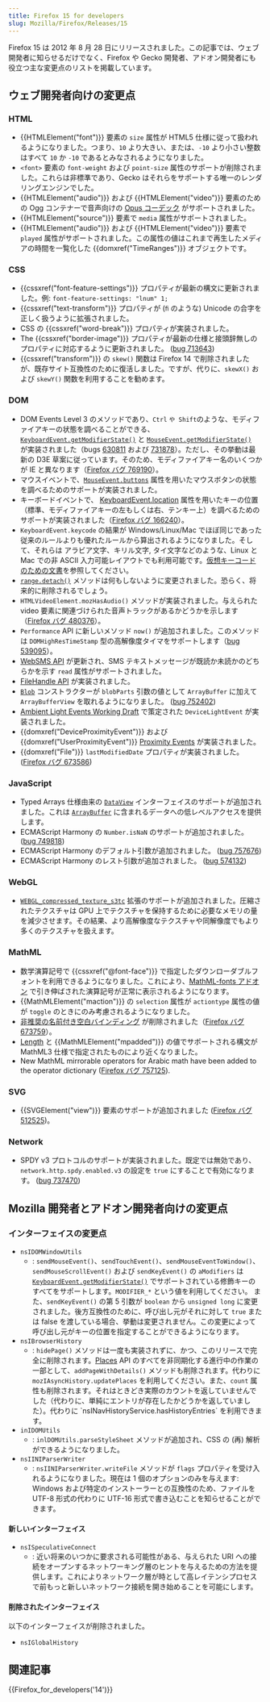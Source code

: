 ```yaml
---
title: Firefox 15 for developers
slug: Mozilla/Firefox/Releases/15
---
```


Firefox 15 は 2012 年 8 月 28 日にリリースされました。この記事では、ウェブ開発者に知らせるだけでなく、Firefox や Gecko 開発者、アドオン開発者にも役立つ主な変更点のリストを掲載しています。

## ウェブ開発者向けの変更点

### HTML

- {{HTMLElement("font")}} 要素の `size` 属性が HTML5 仕様に従って扱われるようになりました。つまり、`10` より大きい、または、`-10` より小さい整数はすべて `10` か `-10` であるとみなされるようになりました。
- `<font>` 要素の `font-weight` および `point-size` 属性のサポートが削除されました。これらは非標準であり、Gecko はそれらをサポートする唯一のレンダリングエンジンでした。
- {{HTMLElement("audio")}} および {{HTMLElement("video")}} 要素のための Ogg コンテナーで音声向けの [Opus コーデック](http://www.opus-codec.org/) がサポートされました。
- {{HTMLElement("source")}} 要素で `media` 属性がサポートされました。
- {{HTMLElement("audio")}} および {{HTMLElement("video")}} 要素で `played` 属性がサポートされました。この属性の値はこれまで再生したメディアの時間を一覧化した {{domxref("TimeRanges")}} オブジェクトです。

### CSS

- {{cssxref("font-feature-settings")}} プロパティが最新の構文に更新されました。例: `font-feature-settings: "lnum" 1;`
- {{cssxref("text-transform")}} プロパティが (`ﬁ` のような) Unicode の合字を正しく扱うように拡張されました。
- CSS の {{cssxref("word-break")}} プロパティが実装されました。
- The {{cssxref("border-image")}} プロパティが最新の仕様と接頭辞無しのプロパティに対応するように更新されました。 ([bug 713643](https://bugzilla.mozilla.org/show_bug.cgi?id=713643))
- {{cssxref("transform")}} の `skew()` 関数は Firefox 14 で削除されましたが、既存サイト互換性のために復活しました。ですが、代りに、`skewX()` および `skewY()` 関数を利用することを勧めます。

### DOM

- DOM Events Level 3 のメソッドであり、`Ctrl` `や Shift`のような、モディファイアキーの状態を調べることができる、[`KeyboardEvent.getModifierState()`](/ja/docs/DOM/KeyboardEvent#getModifierState%28%29) と [`MouseEvent.getModifierState()`](/ja/docs/DOM/MouseEvent#getModifierState%28%29)　が実装されました（bugs [630811](https://bugzilla.mozilla.org/show_bug.cgi?id=630811) および [731878](https://bugzilla.mozilla.org/show_bug.cgi?id=731878)）。ただし、その挙動は最新の D3E 草案に従っています。そのため、モディファイアキー名のいくつかが IE と異なります（[Firefox バグ 769190](https://bugzil.la/769190)）。
- マウスイベントで、[`MouseEvent.buttons`](/ja/docs/DOM/MouseEvent) 属性を用いたマウスボタンの状態を調べるためのサポートが実装されました。
- キーボードイベントで、 [KeyboardEvent.location](/ja/docs/DOM/KeyboardEvent#Attributes_location) 属性を用いたキーの位置（標準、モディファイアキーの左もしくは右、テンキー上）を調べるためのサポートが実装されました（[Firefox バグ 166240](https://bugzil.la/166240)）。
- `KeyboardEvent.keycode` の結果が Windows/Linux/Mac でほぼ同じであった従来のルールよりも優れたルールから算出されるようになりました。そして、それらは アラビア文字、キリル文字, タイ文字などのような、Linux と Mac での非 ASCII 入力可能レイアウトでも利用可能です。[仮想キーコードのための文書](/ja/docs/DOM/KeyboardEvent#Virtual_key_codes)を参照してください。
- [`range.detach()`](/ja/docs/DOM/range.detach) メソッドは何もしないように変更されました。恐らく、将来的に削除されるでしょう。
- `HTMLVideoElement.mozHasAudio()` メソッドが実装されました。与えられた video 要素に関連づけられた音声トラックがあるかどうかを示します（[Firefox バグ 480376](https://bugzil.la/480376)）。
- `Performance` API に新しいメソッド `now()` が追加されました。このメソッドは `DOMHighResTimeStamp` 型の高解像度タイマをサポートします（[bug 539095](https://bugzilla.mozilla.org/show_bug.cgi?id=539095)）。
- [WebSMS API](/ja/docs/API/WebSMS) が更新され、SMS テキストメッセージが既読か未読かのどちらかを示す `read` 属性がサポートされました。
- [FileHandle API](https://wiki.mozilla.org/WebAPI/FileHandleAPI) が実装されました。
- [`Blob`](/ja/docs/DOM/Blob) コンストラクターが `blobParts` 引数の値として `ArrayBuffer` に加えて `ArrayBufferView` を取れるようになりました。 ([bug 752402](https://bugzilla.mozilla.org/show_bug.cgi?id=752402))
- [Ambient Light Events Working Draft](http://www.w3.org/TR/ambient-light/) で策定された `DeviceLightEvent` が実装されました。
- {{domxref("DeviceProximityEvent")}} および {{domxref("UserProximityEvent")}} [Proximity Events](http://www.w3.org/TR/proximity/) が実装されました。
- {{domxref("File")}} `lastModifiedDate` プロパティが実装されました。 ([Firefox バグ 673586](https://bugzil.la/673586))

### JavaScript

- Typed Arrays 仕様由来の [`DataView`](/ja/docs/javascript_typed_arrays/DataView) インターフェイスのサポートが追加されました。これは [`ArrayBuffer`](/ja/docs/javascript_typed_arrays/ArrayBuffer) に含まれるデータへの低レベルアクセスを提供します。
- ECMAScript Harmony の `Number.isNaN` のサポートが追加されました。([bug 749818](https://bugzilla.mozilla.org/show_bug.cgi?id=749818))
- ECMAScript Harmony のデフォルト引数が追加されました。 ([bug 757676](https://bugzilla.mozilla.org/show_bug.cgi?id=757676))
- ECMAScript Harmony のレスト引数が追加されました。 ([bug 574132](https://bugzilla.mozilla.org/show_bug.cgi?id=574132))

### WebGL

- [`WEBGL_compressed_texture_s3tc`](/ja/docs/WebGL/Using_Extensions#WEBGL_compressed_texture_s3tc) 拡張のサポートが追加されました。圧縮されたテクスチャは GPU 上でテクスチャを保持するために必要なメモリの量を減少させます。その結果、より高解像度なテクスチャや同解像度でもより多くのテクスチャを扱えます。

### MathML

- 数学演算記号で {{cssxref("@font-face")}} で指定したダウンローダブルフォントを利用できるようになりました。これにより、[MathML-fonts アドオン](https://addons.mozilla.org/en-US/firefox/addon/mathml-fonts/) で引き伸ばされた演算記号が正常に表示されるようになります。
- {{MathMLElement("maction")}} の `selection` 属性が `actiontype` 属性の値が `toggle` のときにのみ考慮されるようになりました。
- [非推奨の名前付き空白バインディング](http://www.w3.org/TR/MathML3/chapter3.html#id.3.3.4.2.1) が削除されました（[Firefox バグ 673759](https://bugzil.la/673759)）。
- [Length](/ja/docs/MathML/Attributes/Values) と {{MathMLElement("mpadded")}} の値でサポートされる構文が MathML3 仕様で指定されたものにより近くなりました。
- New MathML mirrorable operators for Arabic math have been added to the operator dictionary ([Firefox バグ 757125](https://bugzil.la/757125)).

### SVG

- {{SVGElement("view")}} 要素のサポートが追加されました ([Firefox バグ 512525](https://bugzil.la/512525))。

### Network

- SPDY v3 プロトコルのサポートが実装されました。既定では無効であり、`network.http.spdy.enabled.v3` の設定を `true` にすることで有効になります。 ([bug 737470](https://bugzilla.mozilla.org/show_bug.cgi?id=737470))

## Mozilla 開発者とアドオン開発者向けの変更点

### インターフェイスの変更点

- `nsIDOMWindowUtils`
  - : `sendMouseEvent()`、`sendTouchEvent()`、`sendMouseEventToWindow()`、`sendMouseScrollEvent()` および `sendKeyEvent()` の `aModifiers` は [`KeyboardEvent.getModifierState()`](/ja/docs/DOM/KeyboardEvent#getModifierState%28%29) でサポートされている修飾キーのすべてをサポートします。`MODIFIER_*` という値を利用してください。 また、`sendKeyEvent()` の第 5 引数が `boolean` から `unsigned long` に変更されました。後方互換性のために、呼び出し元がそれに対して `true` または false を渡している場合、挙動は変更されません。この変更によって呼び出し元がキーの位置を指定することができるようになります。
- `nsIBrowserHistory`
  - : `hidePage()` メソッドは一度も実装されずに、かつ、このリリースで完全に削除されます。[Places](/ja/docs/Places) API のすべてを非同期化する進行中の作業の一部として、`addPageWithDetails()` メソッドも削除されます。代わりに `mozIAsyncHistory.updatePlaces` を利用してください。また、`count` 属性も削除されます。それはときどき実際のカウントを返していませんでした（代わりに、単純にエントリが存在したかどうかを返していました）。代わりに \`nsINavHistoryService.hasHistoryEntries\` を利用できます。
- `inIDOMUtils`
  - : `inlDOMUtils.parseStyleSheet` メソッドが追加され、CSS の (再) 解析ができるようになりました。
- `nsIINIParserWriter`
  - : `nsIINIParserWriter.writeFile` メソッドが `flags` プロパティを受け入れるようになりました。現在は 1 個のオプションのみを与えます: Windows および特定のインストーラーとの互換性のため、ファイルを UTF-8 形式の代わりに UTF-16 形式で書き込むことを知らせることができます。

#### 新しいインターフェイス

- `nsISpeculativeConnect`
  - : 近い将来のいつかに要求される可能性がある、与えられた URI への接続をオープンするネットワーキング層のヒントを与えるための方法を提供します。これによりネットワーク層が時として高レイテンシプロセスで前もっと新しいネットワーク接続を開き始めることを可能にします。

#### 削除されたインターフェイス

以下のインターフェイスが削除されました。

- `nsIGlobalHistory`

## 関連記事

{{Firefox_for_developers('14')}}
